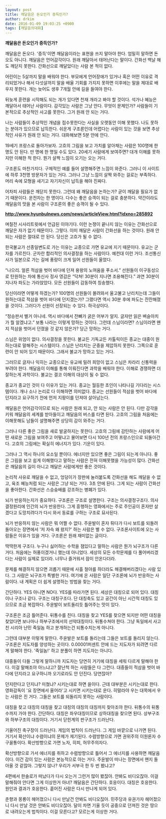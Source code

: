 ```yaml
---
layout: post
title: 깨달음은 돈오인가 증득인가?
author: drkim
date: 2016-01-09 19:03:25 +0900
tags: [깨달음의대화]
---
```

**깨달음은 돈오인가 증득인가?**

  


깨달음은 돈오다. '증득'이면 깨달음이라는 표현을 쓰지 말아야 한다. 엄밀히 말하면 돈오도 아니다. 깨달음은 언어감각이다. 원래 깨달아서 태어난다는 말이다. 간화선 백날 해도 깨닫지 못한다. 간화선으로 깨달았다는 사람 본 적이 없다. 

  


어린이는 5살까지 말을 배워야 한다. 부모에게 언어장애가 있거나 혹은 어떤 이유로 격리되었거나 해서 다섯살까지 말을 배울 기회를 가지지 못하면 이후에는 말을 제대로 배우지 못한다. 개는 늦어도 생후 7개월 안에 길을 들여야 한다. 

  


뒤늦게 훈련을 시작해도 되는 개가 있다면 천재 개라고 봐야 할 것이다. 석가나 혜능은 깨달아서 태어난 사람이다. 감각있는 사람은 그냥 안다. 무엇이 문제인가? 사람들이 기본적으로 추상적인 사고를 못한다. 그거 원래 안 되는 거다. 

  


나는 사람들이 추상적인 개념을 접수못한다는 사실을 오랫동안 이해 못했다. 나도 못하는 분야가 있으므로 납득한다. 쉬운게 구조론인데 어렵다는 사람이 있는 것을 보면 추상적인 사유가 원래 안 되는 거다. 대화해보면 5분 안에 안다. 

  


19세기 프랑스로 돌아가보자. 고흐의 그림을 보고 가치를 알아채는 사람은 100명에 한 명도 안 된다. 만 명에 한 명일 수도 있다. 20세기 사람에게 보여주면? 대개 이해를 못하지만 이해한 척 한다. 뭔가 살짝 느낌이 오기는 오는 거다. 

  


구조론도 마찬가지다. 구체적인 예를 들어 설명해주면 느낌이 와준다. 그러니 이 사이트에 하루 3천명 방문자가 있는 거다. 그러나 그냥 느낌이 살짝 와주는 걸로는 부족하다. 머리 속에 모형을 새기고 자기자신이 납득을 해야 진짜다. 

  


어차피 사람들은 깨닫지 못한다. 그런데 왜 깨달음을 논하는가? 굳이 깨달을 필요가 없기 때문이다. 운전자는 한 명이다. 다수는 좋은 승객이 되는 걸로 충분하다. 약간이라도 깨달음의 맛을 본 사람이 구조론의 좋은 승객이 될 수 있다. 

  


**http://www.hyunbulnews.com/news/articleView.html?idxno=285892**

  


며칠전 시사리트윗에서 언급된 이야기다. 이런 논쟁이 끝나지 않는 이유는 간화선으로 깨달은 자가 없기 때문이다. 그렇다. 이미 깨달은 사람이 간화선을 하는 것이다. 원래 안 되는 사람은 절대로 안 된다. 당신은 고흐가 될 수 없다. 

  


한국불교가 선종일변도로 가는 이유는 교종으로 가면 유교에 지기 때문이다. 유교는 군자를 가르친다. 군자란 합리적인 의사결정을 하는 사람이다. 예컨대 이런 거다. 조선통신사가 일본으로 가는 길에 풍랑이 크게 일어 선원들이 울었다. 

  


“나으리. 얼른 적삼을 벗어 바다에 던져 용왕의 노여움을 푸소서.” 선원들이 이구동성으로 탄원하는 차에 통신사 정사 영감은 “닥쳐! 30분이 지나면 조용해진다.” 과연 30분이 지나자 파도는 가라앉았다. 모든 선원들이 감동하여 칭송했다. 

  


당신이라면 어떻게 하겠는가? 100명의 선원들이 몰려와서 울고불고 난리치는데 그들이 원하는대로 적삼을 벗어 바다에 던지겠는가? 그랬다면 역시 30분 후에 파도는 잔잔해졌을 것이다. 그러다가 선원이 선장되는 수 있다. 하극상이다. 

  


“정승판서 별거 아니네. 역시 바다에서 잔뼈가 굵은 어부가 알지. 글자만 읽은 벼슬아치가 뭘 알겠냐고.” 보통 나라는 이렇게 망하는 것이다. 그런데 스님이라면? 스님이라면 왠지 적삼을 벗어서 던졌을 것 같지 않은가? 당근 망하는 거다. 

  


스님은 위엄이 없다. 의사결정을 못한다. 불교든 기독교든 카톨릭이든 종교는 대중이 원하는대로 말해주는 시스템이다. 스님은 난리치는 군중을 제압하지 못한다. 그쪽으로 훈련이 안 되어 있기 때문이다. 그래서 불교가 망하고 있는 거다. 

  


그러므로 글자나 익히는 교종으로는 유교에 밀려 희망이 없고 스님은 차라리 신통력을 부려야 한다. 깨달음이 이해를 통해 이뤄진다면 과학을 배워야 한다. 이해로 경쟁하면 더 잘하는게 과학이다. 불교는 결코 이해의 대상이 될 수 없다. 

  


종교가 종교인 것이 다 이유가 있는 거다. 종교는 월등한 초인이 나타나길 기다리는 시스템이다. 개나 소나 논리로 다 이해하면 의미없다. 종교는 선원들이 적삼을 벗어 바다에 던지라고 요구하기 전에 먼저 지팡이를 던져야 살아남는다. 

  


깨달음은 언어감각이므로 되는 사람은 원래 되고, 안 되는 사람은 안 된다. 다만 감각을 키워 깨달음의 세계를 받아들이고 깨달음의 버스를 타면 된다. 고흐의 그림을 처음에는 이해못해도 남들이 설명해주면 상당히 감이 와주는 거다. 

  


그러나 다른 좋은 그림을 새로 발굴하지는 못한다. 고흐의 그림에 감탄하는 사람에게 어떤 새로운 그림을 보여주고 어떻냐고 물어보면 다시 100년 전의 프랑스인으로 되돌아간다. 고흐의 그림에는 확실히 에너지가 있다. 기운이 있다. 

  


그러나 그 역시 하나의 요소일 뿐이다. 에너지만 있으면 좋은 그림이 되는게 아니다. 좋은 그림을 보고 쉽게 이해했다고 말하는 사람은 전혀 이해못했을 가능성이 많다. 간화선은 깨달음의 길이 아니고 깨달은 사람에게만 좋은 것이다. 

  


논리적 사유로 깨달을 수 없고, 엉덩이가 장판에 눌러붙도록 간화선을 해도 깨달을 수 없고, 육조 혜능처럼 되는 사람은 그냥 되는 거다. 3초 안에 된다. 그게 되는 사람이 간화선을 좋아한다. 간화선은 스승숭배를 강조하는 병폐가 있다. 

  


뇌가 반응하는지가 중요하다. 구조론은 구조로 설명한다. 구조는 의사결정구조다. 의사결정원리에 인간의 뇌가 반응한다. 그게 흥행하는 영화에서는 주로 주인공이 혼자만 살겠다고 도망치려다가 다시 와서 동료를 구하는 구조로 묘사된다. 

  


뇌가 반응하지 않는 사람은 뭐 어쩔 수 없다. 주윤발이 혼자 튀다가 다시 보트를 되돌려 돌아오는 장면에서 '저 자슥 왜 왔지?' 하는 사람은 별 수 없다. 구조론사이트에 오는 사람들은 이유가 있을 거다. 구조론은 원래 재미없는 글이다. 

  


딱딱한게 구조다. 누구나 싫어하는 수학을 잼있다고 말하는 사람은 뭔가 뇌구조가 다른 거다. 처음에는 허풍이겠거니 했는데 아니었다. 세상의 모든 수학문제를 다 풀어버리겠다는 사람이 실제로 있더라. 너무나 즐거워서 잠이 안온다더라. 

  


문제를 해결하지 않으면 괴롭기 때문에 사흘 철야를 하더라도 해결해버리겠다는 사람 있다. 그 사람은 뇌구조가 특별한 거다. 여기에 온 사람은 일단 구조론에 뇌가 반응하는 사람이다. 내 계획은 더 쉽게 설명하는 방법을 찾는 거다. 

  


간단하다. YES 아니면 NO다. YES를 따라가면 된다. 세상은 대칭으로 되어 있다. 대칭이나 구조나 같다. 구조는 대칭구조다. 단 대칭축도 있고 공간이 아닌 시간적 대칭도 있으므로 조금 복잡하다. 주윤발이 보트돌리듯 틀어주는 맛이 있다. 

  


구조론은 조금 틀어준다. 뒤통수를 친다. 대칭을 찾고 YES를 찾으면 되지만 어떤 대칭을 찾았다면 보나마나 하부구조에서의 선악대칭이다. 뒤통수쳐야 한다. 그냥 독일에서 사고친 시리아 난민 죽일놈 하고 분개하는건 되통수치는게 아니다. 

  


그런데 대부분 이렇게 말한다. 주윤발은 보트를 돌리는데 그들은 보트를 돌리지 않는다. 구조론은 지도자를 양성하는 곳이다. 0.00001퍼센트 안에 드는 지도자가 되려면 다르게 말해야 한다. '죽일놈!' 하고 분풀이 하면 지도자는 아니다. 

  


대중들이 다들 그렇게 말하니까 지도자는 당연히 거기에 대칭을 세워 다르게 말해야 한다. 이걸 말해조야 아느냐고? 잘난척 하는 사람들은 다 그런다. 대중들이 적삼을 벗어 바다에 던지라고 요구하니까 오기로라도 안 던진다. 당연잖아? 

  


던지란다고 던지냐? 미쳤냐? 시키는대로 하면 을이다. 근데 대부분은 시키는대로 한다. 영화감독이 '요 장면에서 울어라'고 시키면 시키는대로 운다. 히말라야 우는 대목에서 우는 사람은 진 거다. 그들은 보트를 되돌리지 못하는 사람이다. 

  


대칭을 찾고 대칭의 대칭을 찾고 대칭의 대칭의 대칭까지 찾아조야 한다. 뒤통수의 뒤통수까지 가야 한다. 간단하다. 대칭은 좌우대칭이므로 상하대칭을 찾으면 된다. 상부구조와 하부구조의 대칭이다. 거기서 닫힌계의 판구조가 드러난다. 

  


기울어진 축구장이 드러난다. 게임의 법칙이 드러난다. 그 게임 바깥으로 나가면 된다. 거기서 확산이냐 수렴이냐의 문제가 제기된다. 수렴방향으로 가면 권위주의 이원론자 수구꼴통이다. 확산방향으로 가면 노자, 히피, 허무주의자다. 

  


확산방향으로 가서 에너지를 취하고 수렴방향으로 틀어서 그 에너지를 사용하면 깨달음이다. 이건 감이 있는 사람은 본능적으로 아는 거다. 주윤발이 떠나는 장면에서 왠지 돌아올 것 같잖아. 그렇지 않나? 우리가 서부극 한 두 번 봤냐고? 

  


4편에서 한솔로가 떠났다가 다시 오는거 그런거 많이 봤잖아. 안봐도 비디오잖아. 이걸 말해줘야 안다면 그게 이상한거 아녀? 깨달음은 간단하다. 호응이다. 대칭은 호응한다. 원인과 결과가 호응한다. 흩어진 사람은 다시 만나게 되어 있다. 

  


춘향과 몽룡이 헤어졌으니 다시 만날건 안봐도 비디오잖아. 민주당과 유권가자 헤어졌으니 다시 만날 것은 안봐도 비디오잖아. 달이 차면 기울 듯이 공중으로 던져진 것은 땅으로 내려오는게 법칙이다. 이걸 모른다고? 모르는게 이상한 거다.